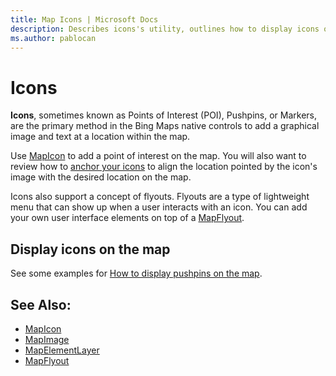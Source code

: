 ```yaml
---
title: Map Icons | Microsoft Docs
description: Describes icons's utility, outlines how to display icons on the map, and provides additional references.
ms.author: pablocan
---
```


# Icons

**Icons**, sometimes known as Points of Interest (POI), Pushpins, or Markers, are the primary method in the Bing Maps native controls to add
a graphical image and text at a location within the map.

Use [MapIcon](../map-control-api/MapIcon-class.md) to add a point of interest on the map. You will also want to review how to
[anchor your icons](anchoring-mapIcons.md) to align the location pointed by the icon's image with the desired location on the map.

Icons also support a concept of flyouts. Flyouts are a type of lightweight menu that can show up when a user interacts with an icon. You
can add your own user interface elements on top of a [MapFlyout](display-flyout.md).

## Display icons on the map

See some examples for [How to display pushpins on the map](display-points-of-interest.md).

## See Also:

* [MapIcon](../map-control-api/MapIcon-class.md)
* [MapImage](../map-control-api/MapImage-class.md)
* [MapElementLayer](../map-control-api/MapElementLayer-class.md)
* [MapFlyout](../map-control-api/mapflyout-class.md)
